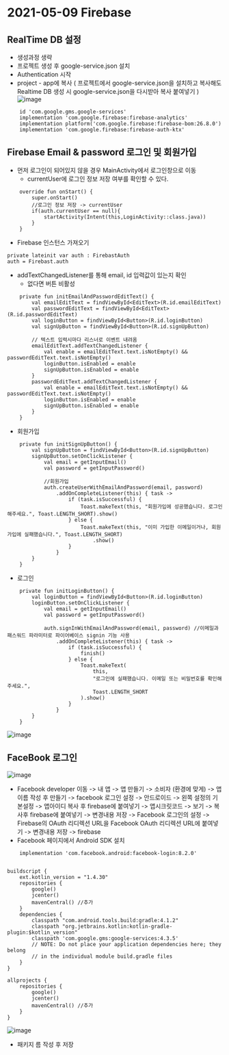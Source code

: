 # 2021-05-09 Firebase

## RealTime DB 설정
- 생성과정 생략
- 프로젝트 생성 후 google-service.json 설치 
- Authentication 시작
- project - app에 복사 ( 프로젝트에서 google-service.json을 설치하고 복사해도 Realtime DB 생성 시 google-service.json을 다시받아 복사 붙여넣기 )
![image](https://user-images.githubusercontent.com/81352078/117570862-14654280-b107-11eb-8394-027c072a280d.png)

```
    id 'com.google.gms.google-services'
    implementation 'com.google.firebase:firebase-analytics'
    implementation platform('com.google.firebase:firebase-bom:26.8.0')
    implementation 'com.google.firebase:firebase-auth-ktx'
```

## Firebase Email & password 로그인 및 회원가입
- 먼저 로그인이 되어있지 않을 경우 MainActivity에서 로그인창으로 이동
  - currentUser에 로그인 정보 저장 여부를 확인할 수 있다.
```
    override fun onStart() {
        super.onStart()
        //로그인 정보 저장 -> currentUser
        if(auth.currentUser == null){
            startActivity(Intent(this,LoginActivity::class.java))
        }
    }
```
- Firebase 인스턴스 가져오기
```
private lateinit var auth : FirebastAuth
auth = Firebast.auth
```
- addTextChangedListener를 통해 email, id 입력값이 있는지 확인
  - 없다면 버튼 비활성
```
    private fun initEmailAndPasswordEditText() {
        val emailEditText = findViewById<EditText>(R.id.emailEditText)
        val passwordEditText = findViewById<EditText>(R.id.passwordEditText)
        val loginButton = findViewById<Button>(R.id.loginButton)
        val signUpButton = findViewById<Button>(R.id.signUpButton)

        // 텍스트 입력시마다 리스너로 이벤트 내려옴
        emailEditText.addTextChangedListener {
            val enable = emailEditText.text.isNotEmpty() && passwordEditText.text.isNotEmpty()
            loginButton.isEnabled = enable
            signUpButton.isEnabled = enable
        }
        passwordEditText.addTextChangedListener {
            val enable = emailEditText.text.isNotEmpty() && passwordEditText.text.isNotEmpty()
            loginButton.isEnabled = enable
            signUpButton.isEnabled = enable
        }
    }
```
- 회원가입
```
    private fun initSignUpButton() {
        val signUpButton = findViewById<Button>(R.id.signUpButton)
        signUpButton.setOnClickListener {
            val email = getInputEmail()
            val password = getInputPassword()

            //회원가입
            auth.createUserWithEmailAndPassword(email, password)
                .addOnCompleteListener(this) { task ->
                    if (task.isSuccessful) {
                        Toast.makeText(this, "회원가입에 성공했습니다. 로그인해주세요.", Toast.LENGTH_SHORT).show()
                    } else {
                        Toast.makeText(this, "이미 가입한 이메일이거나, 회원가입에 실패했습니다.", Toast.LENGTH_SHORT)
                            .show()
                    }
                }
        }
    }
```
- 로그인
```
    private fun initLoginButton() {
        val loginButton = findViewById<Button>(R.id.loginButton)
        loginButton.setOnClickListener {
            val email = getInputEmail()
            val password = getInputPassword()

            auth.signInWithEmailAndPassword(email, password) //이메일과 패스워드 파라미터로 파이어베이스 signin 기능 사용
                .addOnCompleteListener(this) { task ->
                    if (task.isSuccessful) {
                        finish()
                    } else {
                        Toast.makeText(
                            this,
                            "로그인에 실패했습니다. 이메일 또는 비밀번호를 확인해주세요.",
                            Toast.LENGTH_SHORT
                        ).show()
                    }
                }
        }
    }
```

![image](https://user-images.githubusercontent.com/81352078/117572042-0a920e00-b10c-11eb-9501-1e8eb0eeeb55.png)


## FaceBook 로그인
![image](https://user-images.githubusercontent.com/81352078/117572109-5f358900-b10c-11eb-8a8f-0aaca4d9b99f.png)
- Facebook developer 이동 -> 내 앱 -> 앱 만들기 -> 소비자 (환경에 맞게) -> 앱이름 작성 후 만들기 -> facebook 로그인 설정 -> 안드로이드 -> 왼쪽 설정의 기본설정 -> 앱아이디 복사 후 firebase에 붙여넣기 -> 앱시크릿코드 -> 보기 -> 복사후 firebase에 붙여넣기 -> 변경내용 저장 -> Facebook 로그인의 설정 -> Firebase의 OAuth 리디렉션 URL을 Facebook OAuth 리디렉션 URL에 붙여넣기 -> 변경내용 저장 -> firebase 
- Facebook 페이지에서 Android SDK 설치
```
    implementation 'com.facebook.android:facebook-login:8.2.0'
    
    
buildscript {
    ext.kotlin_version = "1.4.30"
    repositories {
        google()
        jcenter()
        mavenCentral() //추가
    }
    dependencies {
        classpath "com.android.tools.build:gradle:4.1.2"
        classpath "org.jetbrains.kotlin:kotlin-gradle-plugin:$kotlin_version"
        classpath 'com.google.gms:google-services:4.3.5'
        // NOTE: Do not place your application dependencies here; they belong
        // in the individual module build.gradle files
    }
}

allprojects {
    repositories {
        google()
        jcenter()
        mavenCentral() //추가
    }
}

```
![image](https://user-images.githubusercontent.com/81352078/117572911-12ec4800-b110-11eb-871b-dfad62dfa707.png)
- 패키지 름 작성 후 저장
